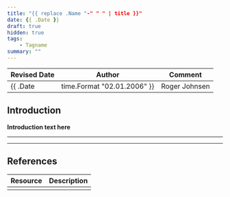 ```yaml
---
title: "{{ replace .Name "-" " " | title }}"
date: {{ .Date }}
draft: true
hidden: true
tags:
    - Tagname
summary: ""
---
```


|Revised Date | Author | Comment |
| ----------- | ------ | ------- |
| {{ .Date | time.Format "02.01.2006" }}  | Roger Johnsen | Article added |

## Introduction

**Introduction text here**

---

---

## References

| Resource | Description |
| ----- | --- |
| | |